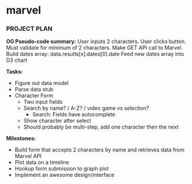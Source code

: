 marvel
======

### PROJECT PLAN

**OG Pseudo-code summary:**
User inputs 2 characters.
User clicks button.
     Must validate for minimum of 2 characters.
Make GET API call to Marvel.
Build dates array: data.results[x].dates[0].date
Feed new dates array into D3 chart

**Tasks:**
* Figure out data model
* Parse data stub
* Character Form
  * Two input fields
  * Search by name? / A-Z? / video game vs selection?
    * Search: Fields have autocomplete
  * Show character after select
  * Should probably be multi-step, add one character then the next

**Milestones:**
* Build form that accepts 2 characters by name and retrieves data from Marvel API
* Plot data on a timeline
* Hookup form submission to graph plot
* Implement an awesome design/interface